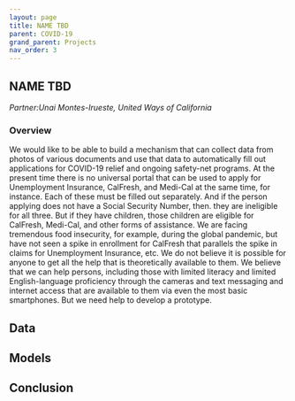 ```yaml
---
layout: page
title: NAME TBD
parent: COVID-19
grand_parent: Projects 
nav_order: 3
---
```



## NAME TBD
*Partner:Unai Montes-Irueste, United Ways of California*

### Overview

We would like to be able to build a mechanism that can collect data from photos of various documents and use that data to automatically fill out applications for COVID-19 relief and ongoing safety-net programs. At the present time there is no universal portal that can be used to apply for Unemployment Insurance, CalFresh, and Medi-Cal at the same time, for instance. Each of these must be filled out separately. And if the person applying does not have a Social Security Number, then. they are ineligible for all three. But if they have children, those children are eligible for CalFresh, Medi-Cal, and other forms of assistance. We are facing tremendous food insecurity, for example, during the global pandemic, but have not seen a spike in enrollment for CalFresh that parallels the spike in claims for Unemployment Insurance, etc. We do not believe it is possible for anyone to get all the help that is theoretically available to them. We believe that we can help persons, including those with limited literacy and limited English-language proficiency through the cameras and text messaging and internet access that are available to them via even the most basic smartphones. But we need help to develop a prototype.

## Data

## Models

## Conclusion


```python

```